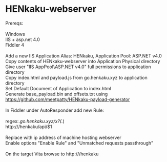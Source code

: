 # HENkaku-webserver

Prereqs:</br>
</br>
Windows</br>
IIS + asp.net 4.0</br>
Fiddler 4</br>
</br>
Add a new IIS Application Alias: HENkaku, Application Pool: ASP.NET v4.0</br>
Copy contents of HENkaku-webserver into Application Physical directory</br>
Give user "IIS AppPool\ASP.NET v4.0" full permissions to application directory</br>
Copy index.html and payload.js from go.henkaku.xyz to application directory</br>
Set Default Document of Application to index.html</br>
Generate base_payload.bin and offsets.txt using https://github.com/meetpatty/HENkaku-payload-generator</br>
</br>
In Fiddler under AutoResponder add new Rule:</br>
</br>
regex:.*go\.henkaku\.xyz/x\?(.*)</br>
http://<ipaddressofhost>/henkaku/api/$1</br>
</br>
Replace <ipaddressofhost> with ip address of machine hosting webserver</br>
Enable options "Enable Rule" and "Unmatched requests passthrough" </br>
</br>
On the target Vita browse to http://<ipaddressofhost>/henkaku</br>

